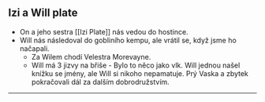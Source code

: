 ## Izi a Will plate

- On a jeho sestra [[Izi Plate]] nás vedou do hostince. 
- Will nás následoval do gobliního kempu, ale vrátil se, když jsme ho načapali.
    - Za Wilem chodí Velestra Morevayne.
    - Will má 3 jizvy na břiše - Bylo to něco jako vlk. Will jednou našel knížku se jmény, ale Will si nikoho nepamatuje. Prý Vaska a zbytek pokračovali dál za dalším dobrodružstvím.

---
